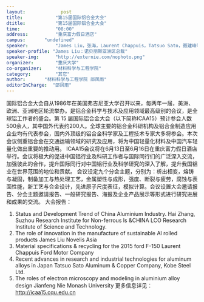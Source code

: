 ```yaml
---
layout: 			post
title:       	  "第15届国际铝合金大会"
dtitle:      	  "第15届国际铝合金大会"
time: 		  	  "08:00"
address:	  	  "重庆富力假日酒店"
campus:	  	  "undefined"
speaker:	   	  "James Liu，张海，Laurent Chappuis，Tatsuo Sato，聂建峰等"
speaker-profile: "James Liu：诺贝丽斯亚洲区总裁"
speaker-img:	  "http://externie.com/nophoto.png"
organizer:		  "重庆大学"
co-organizer:	  "材料科学与工程学院"
category:		  "其它"
author:		  "材料科学与工程学院 邵凤雨"
editorInCharge:  "邵凤雨"
---
```

国际铝合金大会自从1986年在美国弗吉尼亚大学召开以来，每两年一届，美洲、欧洲、亚洲地区轮流举办。是铝合金科学与技术及应用领域最高级别的会议，是全球铝工作者的盛会。第 15 届国际铝合金大会（以下简称ICAA15）预计参会人数500余人，其中国外代表约200人。全球主要的铝合金科研机构及铝合金制造应用企业均有代表参会，国内外顶级的铝合金科学家及工程技术专家大多将参会。本次会议侧重铝合金在交通运输领域的研究及应用，将为中国轻量化材料及中国汽车轻量化做出重要的推动用。
  ICAA15会议将在6月13日至6月16日在重庆富力假日酒店举行。会议将极大的促进中国铝行业及科研工作者与国际同行们的广泛深入交流，加强彼此的合作，提升国际同行对中国铝行业及科学研究的深入了解，提升我国铝业在世界范围的地位和贡献。
  会议设定九个分会主题，分别为：析出相变，熔铸与凝固，制备加工与热处理工艺，金属塑性与成形，强度、断裂与疲劳，腐蚀与表面性能，新工艺与合金设计，先进原子尺度表征，模拟计算。会议设置大会邀请报告、分会主题邀请报告、一般研究报告、海报及企业产品展示等形式进行研究进展和成果的交流。
  大会报告：
  1. Status and Development Trend of China Aluminium Industry. Hai Zhang, Suzhou Research Institute for Non-ferrous  ls &amp;CHINA LCO Research Institute of Science and Technology.
  2.  The role of innovation in the manufacture of sustainable Al rolled products
  James Liu Novelis Asia
  3. Material specifications &amp; recycling for the 2015 ford F-150
  Laurent Chappuis Ford Motor Company
  4. Recent advances in research and industrial technologies for aluminum alloys in Japan Tatsuo Sato Aluminum &amp; Copper Company, Kobe Steel Ltd.
  5. The roles of electron microscopy and modeling in aluminium alloy design Jianfeng Nie Monash University
  更多信息详见：http://icaa15.cqu.edu.cn
